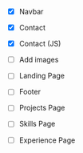 - [x] Navbar
- [x] Contact
- [x] Contact (JS)
- [ ] Add images
- [ ] Landing Page

- [ ] Footer

- [ ] Projects Page
- [ ] Skills Page
- [ ] Experience Page
